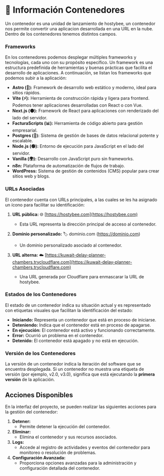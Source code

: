 # 📝 Información Contenedores

Un contenedor es una unidad de lanzamiento de hostybee, un contenedor nos permite convertir una aplicacion desarrollada en una URL en la nube. Dentro de los contenedores tenemos distintos campos.

### Frameworks

En los contenedores podemos desplegar múltiples frameworks y tecnologías, cada uno con su propósito específico. Un framework es una estructura predefinida de herramientas y buenas prácticas que facilita el desarrollo de aplicaciones. A continuación, se listan los frameworks que podemos subir a la aplicación:

- **Astro (🚀):** Framework de desarrollo web estático y moderno, ideal para sitios rápidos.
- **Vite (⚡):** Herramienta de construcción rápida y ligera para frontend. Podemos tener aplicaciones desarrolladas con React o con Vue.
- **Next.js (⚫):** Framework de React para aplicaciones con renderizado del lado del servidor.
- **FacturaScripts (📊):** Herramienta de código abierto para gestión empresarial.
- **Postgres (🐘):** Sistema de gestión de bases de datos relacional potente y escalable.
- **Node.js (🟢):** Entorno de ejecución para JavaScript en el lado del servidor.
- **Vanilla (🌍):** Desarrollo con JavaScript puro sin frameworks.
- **n8n:** Plataforma de automatización de flujos de trabajo.
- **WordPress:** Sistema de gestión de contenidos (CMS) popular para crear sitios web y blogs.

### URLs Asociadas

El contenedor cuenta con URLs principales, a las cuales se les ha asignado un ícono para facilitar su identificación:

1. **URL pública:** 🌐 [https://hostybee.com](https://hostybee.com)

   - Esta URL representa la dirección principal de acceso al contenedor.

2. **Dominio personalizado:** 🏷️ dominio.com (https://dominio.com)

   - Un dominio personalizado asociado al contenedor.

3. **URL alterna:** ☁️ [https://kuwait-delay-planner-chambers.trycloudflare.com](https://kuwait-delay-planner-chambers.trycloudflare.com)

   - Una URL generada por Cloudflare para enmascarar la URL de hostybee.

### Estados de los Contenedores

El estado de un contenedor indica su situación actual y es representado con etiquetas visuales que facilitan la identificación del estado:

- **Iniciando:** Representa un contenedor que está en proceso de iniciarse.
- **Deteniendo:** Indica que el contenedor está en proceso de apagarse.
- **En ejecución:** El contenedor está activo y funcionando correctamente.
- **Error:** Ocurrió un problema en el contenedor.
- **Detenido:** El contenedor está apagado y no está en ejecución.

### Versión de los Contenedores

La versión de un contenedor indica la iteración del software que se encuentra desplegada. Si un contenedor no muestra una etiqueta de versión (por ejemplo, v2.0, v3.0), significa que está ejecutando la **primera versión** de la aplicación.

## Acciones Disponibles

En la interfaz del proyecto, se pueden realizar las siguientes acciones para la gestión del contenedor:

1. **Detener:**
   - Permite detener la ejecución del contenedor.
2. **Eliminar:**
   - Elimina el contenedor y sus recursos asociados.
3. **Logs:**
   - Accede al registro de actividades y eventos del contenedor para monitoreo o resolución de problemas.
4. **Configuración Avanzada:**
   - Proporciona opciones avanzadas para la administración y configuración detallada del contenedor.

